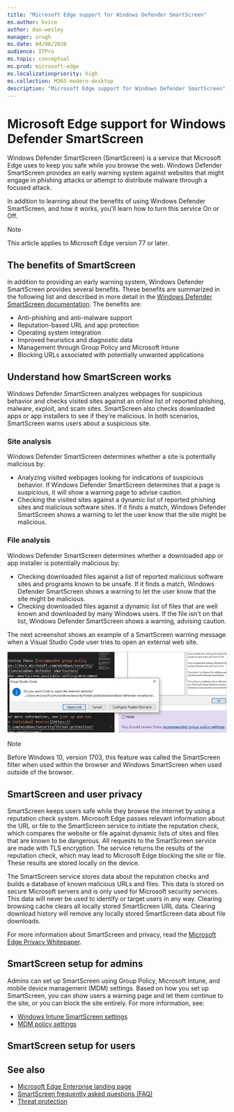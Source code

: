 ```yaml
---
title: "Microsoft Edge support for Windows Defender SmartScreen"
ms.author: kvice
author: dan-wesley
manager: srugh
ms.date: 04/08/2020
audience: ITPro
ms.topic: conceptual
ms.prod: microsoft-edge
ms.localizationpriority: high
ms.collection: M365-modern-desktop
description: "Microsoft Edge support for Windows Defender SmartScreen"
---
```


# Microsoft Edge support for Windows Defender SmartScreen

Windows Defender SmartScreen (SmartScreen) is a service that Microsoft Edge uses to keep you safe while you browse the web.  Windows Defender SmartScreen provides an early warning system against websites that might engage in phishing attacks or attempt to distribute malware through a focused attack.

In addition to learning about the benefits of using Windows Defender SmartScreen, and how it works, you'll learn how to turn this service On or Off.

> [!NOTE]
> This article applies to Microsoft Edge version 77 or later.

## The benefits of SmartScreen

 In addition to providing an early warning system, Windows Defender SmartScreen provides several benefits. These benefits are summarized in the following list and described in more detail in the [Windows Defender SmartScreen documentation](https://docs.microsoft.com/windows/security/threat-protection/windows-defender-smartscreen/windows-defender-smartscreen-overview#benefits-of-windows-defender-smartscreen). The benefits are:

- Anti-phishing and anti-malware support
- Reputation-based URL and app protection
- Operating system integration
- Improved heuristics and diagnostic data
- Management through Group Policy and Microsoft Intune
- Blocking URLs associated with potentially unwanted applications

## Understand how SmartScreen works

 Windows Defender SmartScreen analyzes webpages for suspicious behavior and checks visited sites against an online list of reported phishing, malware, exploit, and scam sites. SmartScreen also checks downloaded apps or app installers to see if they're malicious. In both scenarios, SmartScreen warns users about a suspicious site.

### Site analysis

Windows Defender SmartScreen determines whether a site is potentially malicious by:

- Analyzing visited webpages looking for indications of suspicious behavior. If Windows Defender SmartScreen determines that a page is suspicious, it will show a warning page to advise caution.
- Checking the visited sites against a dynamic list of reported phishing sites and malicious software sites. If it finds a match, Windows Defender SmartScreen shows a warning to let the user know that the site might be malicious.

### File analysis

Windows Defender SmartScreen determines whether a downloaded app or app installer is potentially malicious by:

- Checking downloaded files against a list of reported malicious software sites and programs known to be unsafe. If it finds a match, Windows Defender SmartScreen shows a warning to let the user know that the site might be malicious.
- Checking downloaded files against a dynamic list of files that are well known and downloaded by many Windows users. If the file isn't on that list, Windows Defender SmartScreen shows a warning, advising caution.

The next screenshot shows an example of a SmartScreen warning message when a Visual Studio Code user tries to open an external web site.

![SmartScreen warning message for link to external site](media/microsoft-edge-security-smartscreen/microsoft-edge-smartscreen-warning.png)


> [!NOTE]
> Before Windows 10, version 1703, this feature was called the SmartScreen filter when used within the browser and Windows SmartScreen when used outside of the browser.

## SmartScreen and user privacy

SmartScreen keeps users safe while they browse the internet by using a reputation check system. Microsoft Edge passes relevant information about the URL or file to the SmartScreen service to initiate the reputation check, which compares the website or file against dynamic lists of sites and files that are known to be dangerous. All requests to the SmartScreen service are made with TLS encryption. The service returns the results of the reputation check, which may lead to Microsoft Edge blocking the site or file. These results are stored locally on the device.

The SmartScreen service stores data about the reputation checks and builds a database of known malicious URLs and files. This data is stored on secure Microsoft servers and is only used for Microsoft security services. This data will never be used to identify or target users in any way. Clearing browsing cache clears all locally stored SmartScreen URL data. Clearing download history will remove any locally stored SmartScreen data about file downloads.

For more information about SmartScreen and privacy, read the [Microsoft Edge Privacy Whitepaper](https://docs.microsoft.com/microsoft-edge/privacy-whitepaper#smartscreen).

## SmartScreen setup for admins

Admins can set up SmartScreen using Group Policy, Microsoft Intune, and mobile device management (MDM) settings. Based on how you set up SmartScreen, you can show users a warning page and let them continue to the site, or you can block the site entirely. For more information, see:

- [Windows Intune SmartScreen settings](https://docs.microsoft.com/mem/intune/protect/endpoint-protection-windows-10#windows-defender-smartscreen-settings)
- [MDM policy settings](https://docs.microsoft.com/mem/intune/protect/endpoint-protection-windows-10#windows-defender-smartscreen-settings)

## SmartScreen setup for users




## See also

- [Microsoft Edge Enterprise landing page](https://aka.ms/EdgeEnterprise)
- [SmartScreen frequently asked questions (FAQ)](https://feedback.smartscreen.microsoft.com/smartscreenfaq.aspx)
- [Threat protection](https://docs.microsoft.com/windows/security/threat-protection/index)